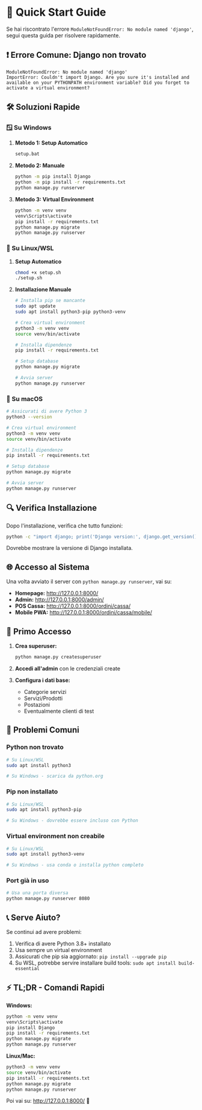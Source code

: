 # 🚀 Quick Start Guide

Se hai riscontrato l'errore `ModuleNotFoundError: No module named 'django'`, segui questa guida per risolvere rapidamente.

## ❗ Errore Comune: Django non trovato

```
ModuleNotFoundError: No module named 'django'
ImportError: Couldn't import Django. Are you sure it's installed and available on your PYTHONPATH environment variable? Did you forget to activate a virtual environment?
```

## 🛠️ Soluzioni Rapide

### 🪟 Su Windows

1. **Metodo 1: Setup Automatico**
   ```cmd
   setup.bat
   ```

2. **Metodo 2: Manuale**
   ```cmd
   python -m pip install Django
   python -m pip install -r requirements.txt
   python manage.py runserver
   ```

3. **Metodo 3: Virtual Environment**
   ```cmd
   python -m venv venv
   venv\Scripts\activate
   pip install -r requirements.txt
   python manage.py migrate
   python manage.py runserver
   ```

### 🐧 Su Linux/WSL

1. **Setup Automatico**
   ```bash
   chmod +x setup.sh
   ./setup.sh
   ```

2. **Installazione Manuale**
   ```bash
   # Installa pip se mancante
   sudo apt update
   sudo apt install python3-pip python3-venv
   
   # Crea virtual environment
   python3 -m venv venv
   source venv/bin/activate
   
   # Installa dipendenze
   pip install -r requirements.txt
   
   # Setup database
   python manage.py migrate
   
   # Avvia server
   python manage.py runserver
   ```

### 🍎 Su macOS

```bash
# Assicurati di avere Python 3
python3 --version

# Crea virtual environment
python3 -m venv venv
source venv/bin/activate

# Installa dipendenze
pip install -r requirements.txt

# Setup database
python manage.py migrate

# Avvia server
python manage.py runserver
```

## 🔍 Verifica Installazione

Dopo l'installazione, verifica che tutto funzioni:

```bash
python -c "import django; print('Django version:', django.get_version())"
```

Dovrebbe mostrare la versione di Django installata.

## 🌐 Accesso al Sistema

Una volta avviato il server con `python manage.py runserver`, vai su:

- **Homepage:** http://127.0.0.1:8000/
- **Admin:** http://127.0.0.1:8000/admin/
- **POS Cassa:** http://127.0.0.1:8000/ordini/cassa/
- **Mobile PWA:** http://127.0.0.1:8000/ordini/cassa/mobile/

## 👤 Primo Accesso

1. **Crea superuser:**
   ```bash
   python manage.py createsuperuser
   ```

2. **Accedi all'admin** con le credenziali create

3. **Configura i dati base:**
   - Categorie servizi
   - Servizi/Prodotti
   - Postazioni
   - Eventualmente clienti di test

## 🔧 Problemi Comuni

### Python non trovato
```bash
# Su Linux/WSL
sudo apt install python3

# Su Windows - scarica da python.org
```

### Pip non installato
```bash
# Su Linux/WSL
sudo apt install python3-pip

# Su Windows - dovrebbe essere incluso con Python
```

### Virtual environment non creabile
```bash
# Su Linux/WSL
sudo apt install python3-venv

# Su Windows - usa conda o installa python completo
```

### Port già in uso
```bash
# Usa una porta diversa
python manage.py runserver 8080
```

## 📞 Serve Aiuto?

Se continui ad avere problemi:

1. Verifica di avere Python 3.8+ installato
2. Usa sempre un virtual environment
3. Assicurati che pip sia aggiornato: `pip install --upgrade pip`
4. Su WSL, potrebbe servire installare build tools: `sudo apt install build-essential`

## ⚡ TL;DR - Comandi Rapidi

**Windows:**
```cmd
python -m venv venv
venv\Scripts\activate
pip install Django
pip install -r requirements.txt
python manage.py migrate
python manage.py runserver
```

**Linux/Mac:**
```bash
python3 -m venv venv
source venv/bin/activate
pip install -r requirements.txt
python manage.py migrate
python manage.py runserver
```

Poi vai su: http://127.0.0.1:8000/ 🎉